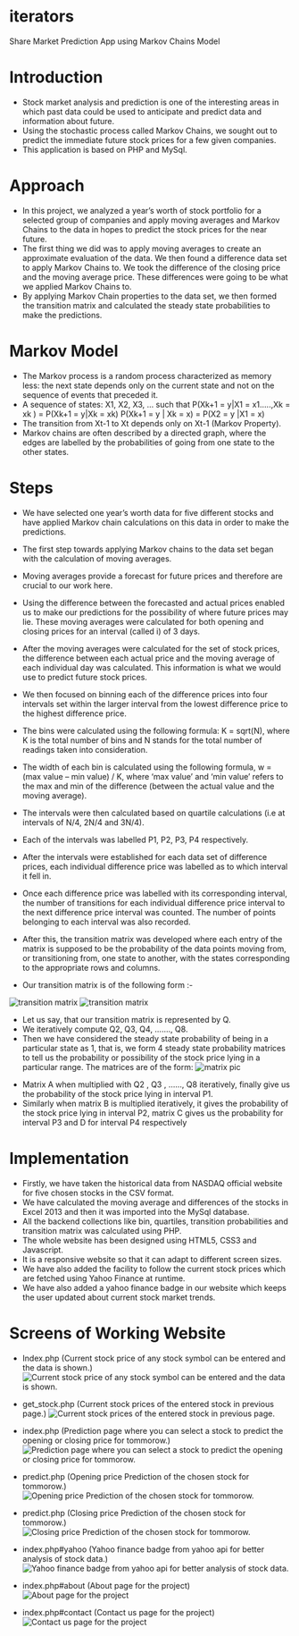 iterators
=========

Share Market Prediction App using Markov Chains Model


Introduction
============

* Stock market analysis and prediction is one of the interesting areas in which past data could be used to anticipate and predict data and information about future. 
* Using the stochastic process called Markov Chains, we sought out to predict the immediate future stock prices for a few given companies.
* This application is based on PHP and MySql. 



Approach
========

* In this project, we analyzed a year’s worth of stock portfolio for a selected group of companies and apply moving averages and Markov Chains to the data in hopes to predict the stock prices for the near future. 
* The first thing we did was to apply moving averages to create an approximate evaluation of the data. We then found a difference data set to apply Markov Chains to. We took the difference of the closing price and the moving average price. These differences were going to be what we applied Markov Chains to. 
* By applying Markov Chain properties to the data set, we then formed the transition matrix and calculated the steady state probabilities to make the predictions.



Markov Model
============

* The Markov process is a random process characterized as memory less: the next state depends only on the current state and not on the sequence of events that preceded it.
* A sequence of states: X1, X2, X3, … such that
    P(Xk+1 = y|X1 = x1…..,Xk = xk ) = P(Xk+1 = y|Xk = xk)
    P(Xk+1 = y | Xk = x) = P(X2 = y |X1 = x)
* The transition from Xt-1 to Xt depends only on Xt-1 (Markov Property).
* Markov chains are often described by a directed graph, where the edges are labelled by the probabilities of going from one state to the other states.


Steps
=====

* We have selected one year’s worth data for five different stocks and have applied Markov chain calculations on this data in order to make the predictions.
* The first step towards applying Markov chains to the data set began with the calculation of moving averages.
* Moving averages provide a forecast for future prices and therefore are crucial to our work here.  
* Using the difference between the forecasted and actual prices enabled us to make our predictions for the possibility of where future prices may lie. These moving averages were calculated for both opening and closing prices for an interval (called i) of 3 days. 
* After the moving averages were calculated for the set of stock prices, the difference between each actual price and the moving average of each individual day was calculated. This information is what we would use to predict future stock prices. 
* We then focused on binning each of the difference prices into four intervals set within the larger interval from the lowest difference price to the highest difference price. 
* The bins were calculated using the following formula:
K = sqrt(N), where K is the total number of bins and N stands for the total number of readings taken into consideration. 
* The width of each bin is calculated using the following formula,
w = (max value – min value) / K, where ‘max value’ and ‘min value’ refers to the max and min of the difference (between the actual value and the moving average). 
* The intervals were then calculated based on quartile calculations (i.e at intervals of N/4, 2N/4 and 3N/4). 
* Each of the intervals was labelled P1, P2, P3, P4 respectively.

* After the intervals were established for each data set of difference prices, each individual difference price was labelled as to which interval it fell in.
* Once each difference price was labelled with its corresponding interval, the number of transitions for each individual difference price interval to the next difference price interval was counted. The number of points belonging to each interval was also recorded. 
* After this, the transition matrix was developed where each entry of the matrix is supposed to be the probability of the data points moving from, or transitioning from, one state to another, with the states corresponding to the appropriate rows and columns.
* Our transition matrix is of the following form :-

![transition matrix][transition]      ![transition matrix][transition2]

[transition]: https://github.com/rohitkrai03/iterators/blob/master/docs/screens/transition.png
[transition2]: https://github.com/rohitkrai03/iterators/blob/master/docs/screens/transition2.png

* Let us say, that our transition matrix is represented by Q.
* We iteratively compute Q2, Q3, Q4, ……., Q8. 
* Then we have considered the steady state probability of being in a particular state as 1, that is, we form 4 steady state probability matrices to tell us the probability or possibility of the stock price lying in a particular range.  The matrices are of the form:
![matrix pic][matrix]

[matrix]: https://github.com/rohitkrai03/iterators/blob/master/docs/screens/matrix.png

* Matrix A when multiplied with Q2 , Q3 , ……, Q8  iteratively, finally give us the probability of the stock price lying in interval P1. 
* Similarly when matrix B is multiplied iteratively, it gives the probability of the stock price lying in interval P2, matrix C gives us the probability for interval P3 and D for interval P4 respectively


Implementation
==============

* Firstly, we have taken the historical data from NASDAQ official website for five chosen stocks in the CSV format.
* We have calculated the moving average and differences of the stocks in Excel 2013 and then it was imported into the MySql database.
* All the backend collections like bin, quartiles, transition probabilities and transition matrix was calculated using PHP.
* The whole website has been designed using HTML5, CSS3 and Javascript.
* It is a responsive website so that it can adapt to different screen sizes.
* We have also added the facility to follow the current stock prices which are fetched using Yahoo Finance at runtime.
* We have also added a yahoo finance badge in our website which keeps the user updated about current stock market trends.


Screens of Working Website
==========================

* Index.php (Current stock price of any stock symbol can be entered and the data is shown.)
![Current stock price of any stock symbol can be entered and the data is shown.][screen1]

* get_stock.php (Current stock prices of the entered stock in previous page.)
![Current stock prices of the entered stock in previous page.][screen2]

* index.php (Prediction page where you can select a stock to predict the opening or closing price for tommorow.)
![Prediction page where you can select a stock to predict the opening or closing price for tommorow.][screen3]

* predict.php (Opening price Prediction of the chosen stock for tommorow.)
![Opening price Prediction of the chosen stock for tommorow.][screen4]

* predict.php (Closing price Prediction of the chosen stock for tommorow.)
![Closing price Prediction of the chosen stock for tommorow.][screen5]

* index.php#yahoo (Yahoo finance badge from yahoo api for better analysis of stock data.)
![Yahoo finance badge from yahoo api for better analysis of stock data.][screen6]

* index.php#about (About page for the project)
![About page for the project][screen7]

* index.php#contact (Contact us page for the project)
![Contact us page for the project][screen8]


[screen1]: https://github.com/rohitkrai03/iterators/blob/master/docs/screens/screen1.png
[screen2]: https://github.com/rohitkrai03/iterators/blob/master/docs/screens/screen2.png
[screen3]: https://github.com/rohitkrai03/iterators/blob/master/docs/screens/screen3.png
[screen4]: https://github.com/rohitkrai03/iterators/blob/master/docs/screens/screen4.png
[screen5]: https://github.com/rohitkrai03/iterators/blob/master/docs/screens/screen5.png
[screen6]: https://github.com/rohitkrai03/iterators/blob/master/docs/screens/screen6.png
[screen7]: https://github.com/rohitkrai03/iterators/blob/master/docs/screens/screen7.png
[screen8]: https://github.com/rohitkrai03/iterators/blob/master/docs/screens/screen8.png